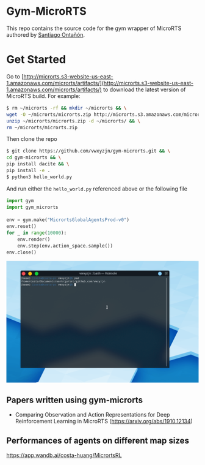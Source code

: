 # Gym-MicroRTS

This repo contains the source code for the gym wrapper of MicroRTS authored by [Santiago Ontañón](https://github.com/santiontanon/microrts). 

# Get Started

Go to [http://microrts.s3-website-us-east-1.amazonaws.com/microrts/artifacts/](http://microrts.s3-website-us-east-1.amazonaws.com/microrts/artifacts/) to download the latest version of MicroRTS build. For example:

```bash
$ rm ~/microrts -rf && mkdir ~/microrts && \
wget -O ~/microrts/microrts.zip http://microrts.s3.amazonaws.com/microrts/artifacts/202001042235.microrts.zip && \
unzip ~/microrts/microrts.zip -d ~/microrts/ && \
rm ~/microrts/microrts.zip
```

Then clone the repo

```bash
$ git clone https://github.com/vwxyzjn/gym-microrts.git && \
cd gym-microrts && \
pip install dacite && \
pip install -e .
$ python3 hello_world.py
```

And run either the `hello_world.py` referenced above or the following file
```python
import gym
import gym_microrts

env = gym.make("MicrortsGlobalAgentsProd-v0")
env.reset()
for _ in range(10000):
    env.render()
    env.step(env.action_space.sample())
env.close()
```
![demo.gif](demo.gif)

## Papers written using gym-microrts

* Comparing Observation and Action Representations for Deep Reinforcement Learning in MicroRTS (https://arxiv.org/abs/1910.12134)

## Performances of agents on different map sizes

https://app.wandb.ai/costa-huang/MicrortsRL
